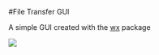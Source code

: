 #File Transfer GUI

A simple GUI created with the [wx](http://www.wxpython.org/) package

![](https://github.com/dev-vibe/Code_Lab/blob/master/Python_Lab/File_Transfer_GUI/images/GUI.PNG)
